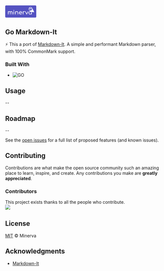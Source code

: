 <div id="top"></div>

<!-- PROJECT LOGO -->
<br />

  <a align="left" href="https://minervaeditor.com/">
    <img src="./assets/images/Minerva2.svg" alt="Logo" width="100">
  </a>

<!-- ABOUT THE PROJECT -->

## Go Markdown-It

⚡ This a port of [Markdown-It](https://github.com/markdown-it/markdown-it).  A simple and performant Markdown parser, with 100% CommonMark support.



### Built With

-   ![GO](https://img.shields.io/badge/-Go-050B1E?&logo=Go)

<!-- USAGE EXAMPLES -->

## Usage

--

<!-- ROADMAP -->

## Roadmap

<!-- -   [x] Add Changelog -->

--

See the [open issues](https://github.com/MINERVA-MD/go-markdown-it/issues) for a full list of proposed features (and known issues).

<!-- CONTRIBUTING -->

## Contributing

Contributions are what make the open source community such an amazing place to learn, inspire, and create. Any contributions you make are **greatly appreciated**.

<!-- If you would like to contribute, please have a look at our [contributing guidelines](https://github.com/BCIT-DDC/docs/blob/main/contributing.md). -->

### Contributors

This project exists thanks to all the people who contribute.
<br/>
<a href="https://github.com/MINERVA-MD/go-markdown-it/graphs/contributors">
<img src="https://contrib.rocks/image?repo=MINERVA-MD/go-markdown-it" height="40"/>
</a>

<!-- TESTING -->

<!-- ## TESTING -->

<!-- LINTING -->

<!-- ## Linting -->

<!-- LICENSE -->

## License

[MIT](LICENSE.md) © Minerva

<!-- ACKNOWLEDGMENTS -->

## Acknowledgments
-   [Markdown-It](https://github.com/markdown-it/markdown-it)
